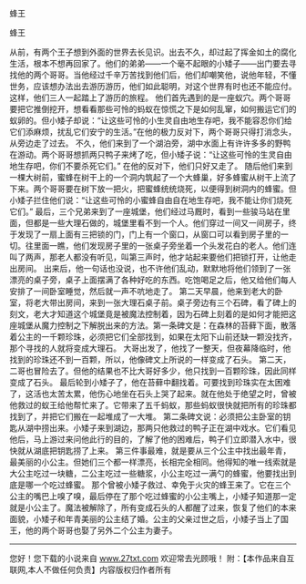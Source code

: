 蜂王

蜂王 

从前，有两个王子想到外面的世界去长见识。出去不久，却过起了挥金如土的腐化生活，根本不想再回家了。他们的弟弟――一个毫不起眼的小矮子――出门要去寻找他的两个哥哥。当他经过千辛万苦找到他们后，他们却嘲笑他，说他年轻，不懂世务，应该想办法出去游历游历，他们如此聪明，对这个世界有时也还不能应付。这样，他们三人一起踏上了游历的旅程。 
他们首先遇到的是一座蚁穴。两个哥哥要把它推倒挖开，想看看那些可怜的蚂蚁在惊慌之下是如何乱窜，如何搬运它们的蚁卵的。但小矮子却说：“让这些可怜的小生灵自由地生存吧，我不能容忍你们给它们添麻烦，扰乱它们安宁的生活。”在他的极力反对下，两个哥哥只得打消念头，从旁边走了过去。 
不久，他们来到了一个湖泊旁，湖中水面上有许许多多的野鸭在游动。两个哥哥想抓两只鸭子来烤了吃，但小矮子说：“让这些可怜的生灵自由地生存吧，你们不要杀死它们。” 
在他的反对下，他们只好又走了。 
随后他们来到一棵大树前，蜜蜂在树干上的一个洞内筑起了一个大蜂巢，好多蜂蜜从树干上流了下来。两个哥哥要在树下放一把火，把蜜蜂统统烧死，以便得到树洞内的蜂蜜。但小矮子拦住他们说：“让这些可怜的小蜜蜂自由自在地生存吧，我不能让你们烧死它们。” 
最后，三个兄弟来到了一座城堡，他们经过马厩时，看到一些骏马站在里面，但都是一些大理石做的，城堡里看不到一个人。他们穿过一间又一间房子，终于发现了一扇上面有三把锁的门，门上有一个窗口，从窗口可以看到房子里的一切。往里面一瞧，他们发现房子里的一张桌子旁坐着一个头发花白的老人。他们连叫了两声，那老人都没有听见，叫第三声时，他才站起来要他们把锁打开，让他走出房间。 
出来后，他一句话也没说，也不许他们乱动，默默地将他们领到了一张漂亮的桌子旁，桌子上面摆满了各种好吃的东西。吃饱喝足之后，他又给他们每人安排了一间卧室睡觉，然后就一声不吭地走了。 
第二天早晨，他来到老大的卧室，将老大带出房间，来到一张大理石桌子前。桌子旁边有三个石碑，看了碑上的刻文，老大才知道这个城堡竟是被魔法控制着，因为石碑上刻着的是如何才能把这座城堡从魔力控制之下解脱出来的方法。第一条碑文是：在森林的苔藓下面，散落着公主的一千颗珍珠，必须把它们全部找到，如果在太阳下山前还缺一颗没找齐，那个寻找的人就将变成大理石。 
大哥出发了，他找了一整天，但夜幕降临时，他找到的珍珠还不到一百颗，所以，他像碑文上所说的一样变成了石头。 
第二天，二哥也冒险去了。但他的结果也不比大哥好多少，他只找到一百颗珍珠，因此同样变成了石头。 
最后轮到小矮子了，他在苔藓中翻找着。可要找到珍珠实在太困难了，这活也太苦太累，他伤心地坐在石头上哭了起来。就在他处于绝望之时，曾被他救过的蚁王给他帮忙来了。它带来了五千蚂蚁，那些蚂蚁很快就把所有的珍珠都找到了，并把它们搬在一起堆成了一大堆。 
第二条碑文说：必须把公主卧室的钥匙从湖中捞出来。小矮子来到湖边，那两只他救过的鸭子正在湖中戏水。它们看见他后，马上游过来问他此行的目的，了解了他的困难后，鸭子们立即潜入水中，很快就从湖底把钥匙捞了上来。 
第三件事最难，就是要从三个公主中找出最年青，最美丽的小公主。但她们三个都一样漂亮，长相完全相同。他得知的唯一线索就是大公主吃过一块糖，二公主吃过一些糖浆，小公主吃过一满勺的蜂蜜，他要找出到底是哪一个吃过蜂蜜。 
那个曾被小矮子救过、幸免于火灾的蜂王来了。它在三个公主的嘴巴上嗅了嗅，最后停在了那个吃过蜂蜜的小公主嘴上，小矮子知道那一定就是小公主了。魔法被解除了，所有变成石头的人都醒了过来，恢复了他们的本来面貌，小矮子和年青美丽的公主结了婚。公主的父亲过世之后，小矮子当上了国王，他的两个哥哥也娶了另外二个公主为妻子。 

                  
--------------------
您好！您下载的小说来自 www.27txt.com 欢迎常去光顾哦！
附：【本作品来自互联网,本人不做任何负责】内容版权归作者所有